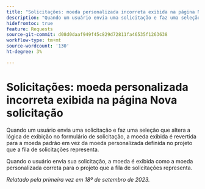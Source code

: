 ```yaml
---
title: "Solicitações: moeda personalizada incorreta exibida na página Nova solicitação"
description: "Quando um usuário envia uma solicitação e faz uma seleção que altera a lógica de exibição no formulário de solicitação, a moeda exibida é revertida para a moeda padrão em vez da moeda personalizada definida no projeto que a fila de solicitações representa."
hidefromtoc: true
feature: Requests
source-git-commit: d08d0daaf949f45c829d72811fa46535f1263638
workflow-type: tm+mt
source-wordcount: '130'
ht-degree: 3%

---
```



# Solicitações: moeda personalizada incorreta exibida na página Nova solicitação

Quando um usuário envia uma solicitação e faz uma seleção que altera a lógica de exibição no formulário de solicitação, a moeda exibida é revertida para a moeda padrão em vez da moeda personalizada definida no projeto que a fila de solicitações representa.

Quando o usuário envia sua solicitação, a moeda é exibida como a moeda personalizada correta para o projeto que a fila de solicitações representa.

_Relatado pela primeira vez em 18º de setembro de 2023._

